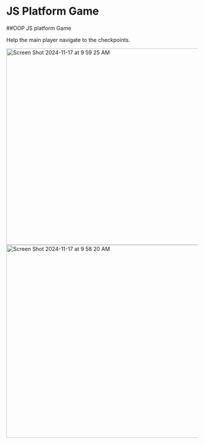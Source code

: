 # JS Platform Game
##OOP JS platform Game

Help the main player navigate to the checkpoints.

<img width="516" alt="Screen Shot 2024-11-17 at 9 59 25 AM" src="https://github.com/user-attachments/assets/9252874e-364c-4606-8591-6732ba52c97b">


<img width="507" alt="Screen Shot 2024-11-17 at 9 58 20 AM" src="https://github.com/user-attachments/assets/9289e095-9f00-4050-b73e-7e6a926822c9">
